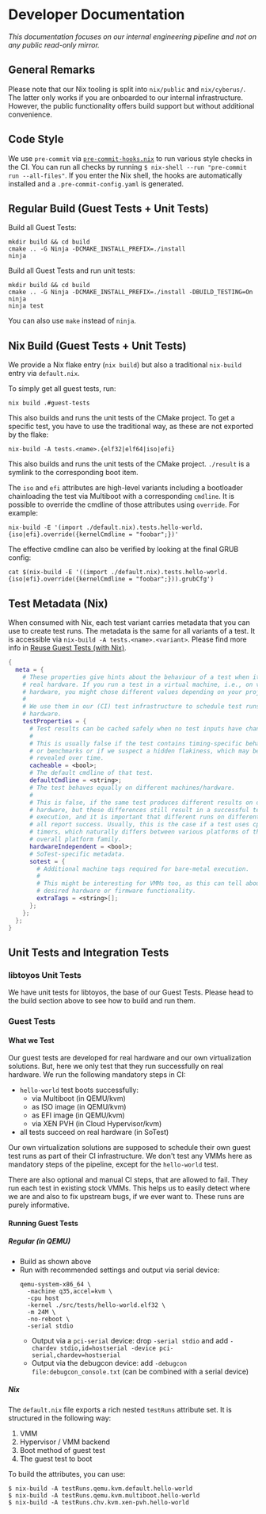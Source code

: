 # Developer Documentation

_This documentation focuses on our internal engineering pipeline and not on
any public read-only mirror._

## General Remarks

Please note that our Nix tooling is split into `nix/public` and
`nix/cyberus/`. The latter only works if you are onboarded to our internal
infrastructure. However, the public functionality offers build support but
without additional convenience.

## Code Style

We use `pre-commit` via [`pre-commit-hooks.nix`](https://github.com/cachix/pre-commit-hooks.nix)
to run various style checks in the CI. You can run all checks by running
`$ nix-shell --run "pre-commit run --all-files"`. If you enter the Nix shell,
the hooks are automatically installed and a `.pre-commit-config.yaml` is
generated.


## Regular Build (Guest Tests + Unit Tests)

Build all Guest Tests:

```shell
mkdir build && cd build
cmake .. -G Ninja -DCMAKE_INSTALL_PREFIX=./install
ninja
```

Build all Guest Tests and run unit tests:

```shell
mkdir build && cd build
cmake .. -G Ninja -DCMAKE_INSTALL_PREFIX=./install -DBUILD_TESTING=On
ninja
ninja test
```

You can also use `make` instead of `ninja`.


## Nix Build (Guest Tests + Unit Tests)

We provide a Nix flake entry (`nix build`) but also a traditional `nix-build`
entry via `default.nix`.

To simply get all guest tests, run:

```shell
nix build .#guest-tests
```

This also builds and runs the unit tests of the CMake project. To get a specific
test, you have to use the traditional way, as these are not exported by the
flake:

```shell
nix-build -A tests.<name>.{elf32|elf64|iso|efi}
```

This also builds and runs the unit tests of the CMake project. `./result` is a
symlink to the corresponding boot item.

The `iso` and `efi` attributes are high-level variants including a bootloader
chainloading the test via Multiboot with a corresponding `cmdline`. It is
possible to override the cmdline of those attributes using `override`. For
example:

```shell
nix-build -E '(import ./default.nix).tests.hello-world.{iso|efi}.override({kernelCmdline = "foobar";})'
```

The effective cmdline can also be verified by looking at the final GRUB config:

```shell
cat $(nix-build -E '((import ./default.nix).tests.hello-world.{iso|efi}.override({kernelCmdline = "foobar";})).grubCfg')
```


## Test Metadata (Nix)

When consumed with Nix, each test variant carries metadata that you can use to
create test runs. The metadata is the same for all variants of a test.
It is accessible via `nix-build -A tests.<name>.<variant>`. Please find more
info in [Reuse Guest Tests (with Nix)](/doc/nix-reuse-guest-tests/nix-reuse-guest-tests.md).

<!--
It is important that we don't export these settings as meta.sotest = {} as
otherwise, the cbspkgs pipeline might think that these are sotest runs, which
they are not.
-->

```nix
{
  meta = {
    # These properties give hints about the behaviour of a test when it runs on
    # real hardware. If you run a test in a virtual machine, i.e., on virtual
    # hardware, you might chose different values depending on your project.
    #
    # We use them in our (CI) test infrastructure to schedule test runs on real
    # hardware.
    testProperties = {
      # Test results can be cached safely when no test inputs have changed.
      #
      # This is usually false if the test contains timing-specific behavior
      # or benchmarks or if we suspect a hidden flakiness, which may be
      # revealed over time.
      cacheable = <bool>;
      # The default cmdline of that test.
      defaultCmdline = <string>;
      # The test behaves equally on different machines/hardware.
      #
      # This is false, if the same test produces different results on different
      # hardware, but these differences still result in a successful test
      # execution, and it is important that different runs on different machines
      # all report success. Usually, this is the case if a test uses cpuid or
      # timers, which naturally differs between various platforms of the same
      # overall platform family.
      hardwareIndependent = <bool>;
      # SoTest-specific metadata.
      sotest = {
        # Additional machine tags required for bare-metal execution.
        #
        # This might be interesting for VMMs too, as this can tell about
        # desired hardware or firmware functionality.
        extraTags = <string>[];
      };
    };
  };
}
```


## Unit Tests and Integration Tests

### libtoyos Unit Tests

We have unit tests for libtoyos, the base of our Guest Tests. Please head to the
build section above to see how to build and run them.


### Guest Tests

#### What we Test

Our guest tests are developed for real hardware and our own virtualization
solutions. But, here we only test that they run successfully on real hardware.
We run the following mandatory steps in CI:

- `hello-world` test boots successfully:
    - via Multiboot (in QEMU/kvm)
    - as ISO image (in QEMU/kvm)
    - as EFI image (in QEMU/kvm)
    - via XEN PVH (in Cloud Hypervisor/kvm)
- all tests succeed on real hardware (in SoTest)

Our own virtualization solutions are supposed to schedule their own guest test
runs as part of their CI infrastructure. We don't test any VMMs here as
mandatory steps of the pipeline, except for the `hello-world` test.

There are also optional and manual CI steps, that are allowed to fail. They run
each test in existing stock VMMs. This helps us to easily detect where we are
and also to fix upstream bugs, if we ever want to. These runs are purely
informative.


#### Running Guest Tests

##### Regular (in QEMU)

- Build as shown above
- Run with recommended settings and output via serial device:
  ```console
  qemu-system-x86_64 \
    -machine q35,accel=kvm \
    -cpu host
    -kernel ./src/tests/hello-world.elf32 \
    -m 24M \
    -no-reboot \
    -serial stdio
  ```
    - Output via a `pci-serial` device: drop `-serial stdio` and add
      `-chardev stdio,id=hostserial -device pci-serial,chardev=hostserial`
    - Output via the debugcon device: add
      `-debugcon file:debugcon_console.txt` (can be combined with a serial device)


##### Nix

The `default.nix` file exports a rich nested `testRuns` attribute set. It is
structured in the following way:

1. VMM
1. Hypervisor / VMM backend
1. Boot method of guest test
1. The guest test to boot

To build the attributes, you can use:

```
$ nix-build -A testRuns.qemu.kvm.default.hello-world
$ nix-build -A testRuns.qemu.kvm.multiboot.hello-world
$ nix-build -A testRuns.chv.kvm.xen-pvh.hello-world
```
